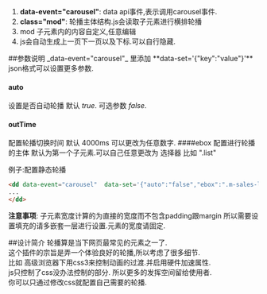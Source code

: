 <div data-loadiframe="carousel" data-setheight="511px" class="load-iframe"></div>

1. __data-event="carousel"__: data api事件,表示调用carousel事件.
2. __class="mod"__: 轮播主体结构.js会读取子元素进行横排轮播
3. mod 子元素内的内容自定义,任意编辑
4. js会自动生成上一页下一页以及下标.可以自行隐藏.

<div data-loadiframe="carousel-switch" data-setheight="360px" class="load-iframe"></div>
##参数说明
_data-event="carousel"_ 里添加 **data-set='{"key":"value"}'** json格式可以设置更多参数.

#### auto
设置是否自动轮播 默认 _true_. 可选参数 _false_.
#### outTime 
配置轮播切换时间 默认 4000ms 可以更改为任意数字.
####ebox
配置进行轮播的主体 默认为第一个子元素.可以自己任意更改为 选择器 比如 ".list"

例子:配置静态轮播
```html
<dd data-event="carousel"  data-set='{"auto":"false","ebox":".m-sales-list > ul"}' >
...
</dd>
```
**注意事项**: 子元素宽度计算的为直接的宽度而不包含padding跟margin 所以需要设置填充的请多嵌套一层进行设置.元素的宽度请固定.

##设计简介
轮播算是当下网页最常见的元素之一了. <br />
这个插件的宗旨是弄一个体验良好的轮播,所以考虑了很多细节.<br />
比如 高级浏览器下用css3来控制动画的过渡.并启用硬件加速属性.<br />
js只控制了css没办法控制的部分. 所以更多的发挥空间留给使用者.<br />
你可以只通过修改css就配置自己需要的轮播.
